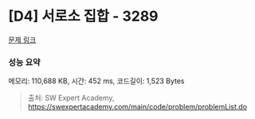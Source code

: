 # [D4] 서로소 집합 - 3289 

[문제 링크](https://swexpertacademy.com/main/code/problem/problemDetail.do?contestProbId=AWBJKA6qr2oDFAWr) 

### 성능 요약

메모리: 110,688 KB, 시간: 452 ms, 코드길이: 1,523 Bytes



> 출처: SW Expert Academy, https://swexpertacademy.com/main/code/problem/problemList.do